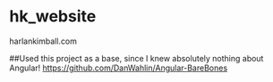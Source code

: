 # hk_website
harlankimball.com

##Used this project as a base, since I knew absolutely nothing about Angular!
https://github.com/DanWahlin/Angular-BareBones
